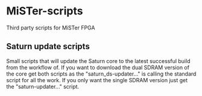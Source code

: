 # MiSTer-scripts
Third party scripts for MiSTer FPGA

## Saturn update scripts
Small scripts that will update the Saturn core to the latest successful build from the workflow of.
If you want to download the dual SDRAM version of the core get both scripts as the "saturn_ds-updater..." is calling the standard script for all the work.
If you only want the single SDRAM version just get the "saturn-updater..." script.
